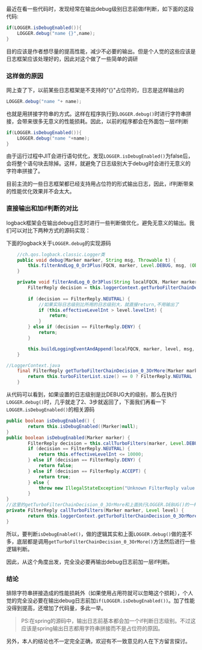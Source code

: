 最近在看一些代码时，发现经常在输出debug级别日志前做if判断，如下面的这段代码:

```java
if(LOGGER.isDebugEnabled()){
    LOGGER.debug("name {}",name);
}
```

目的应该是作者想尽量的提高性能，减少不必要的输出。但是个人觉的这些应该是日志框架应该处理好的，因此对这个做了一些简单的调研  

### 这样做的原因   

网上查了下，以前某些日志框架是不支持的"{}"占位符的，日志是这样输出的

```Java
LOGGER.debug("name "+ name);
```

也就是用拼接字符串的方式。这样在程序执行到`LOGGER.debug()`时进行字符串拼接，会带来很多无意义的性能损耗。因此，以前的程序都会在外面包一层if判断

```java
if(LOGGER.isDebugEnabled()){
    LOGGER.debug("name "+name);
}
```

由于运行过程中JIT会进行语句优化，发现`LOGGER.isDebugEnabled()`为false后，会将整个语句块去除掉。这样，就避免了日志级别大于debug时会进行无意义的字符串拼接了。

目前主流的一些日志框架都已经支持用占位符的形式输出日志，因此，if判断带来的性能优化效果并不会太大。

### 直接输出和加if判断的对比 

logback框架会在输出debug日志时进行一些判断做优化，避免无意义的输出。我们可以对比下两种方式的源码实现：

下面的logback关于`LOGGER.debug`的实现源码

```java
    //ch.qos.logback.classic.Logger类
	public void debug(Marker marker, String msg, Throwable t) {
        this.filterAndLog_0_Or3Plus(FQCN, marker, Level.DEBUG, msg, (Object[])null, t);
    }

    private void filterAndLog_0_Or3Plus(String localFQCN, Marker marker, Level level, String msg, Object[] params, Throwable t) {
        FilterReply decision = this.loggerContext.getTurboFilterChainDecision_0_3OrMore(marker, this, level, msg, params, t);
        
        if (decision == FilterReply.NEUTRAL) {
            //如果实际日志级别比所用的日志级别大，就直接return,不用输出了
            if (this.effectiveLevelInt > level.levelInt) {
                return;
            }
        } else if (decision == FilterReply.DENY) {
            return;
        }

        this.buildLoggingEventAndAppend(localFQCN, marker, level, msg, params, t);
    }

//LoggerContext.java
    final FilterReply getTurboFilterChainDecision_0_3OrMore(Marker marker, Logger logger, Level level, String format, Object[] params, Throwable t) {
        return this.turboFilterList.size() == 0 ? FilterReply.NEUTRAL : this.turboFilterList.getTurboFilterChainDecision(marker, logger, level, format, params, t);
    }
```

从代码可以看到，如果设置的日志级别是比DEBUG大的级别，那么在执行`LOGGER.debug()`时，几乎就走了2、3步就返回了，下面我们再看一下`LOGGER.isDebugEnabled()`的相关源码 

```java
public boolean isDebugEnabled() {
        return this.isDebugEnabled((Marker)null);
}
public boolean isDebugEnabled(Marker marker) {
        FilterReply decision = this.callTurboFilters(marker, Level.DEBUG);
        if (decision == FilterReply.NEUTRAL) {
            return this.effectiveLevelInt <= 10000;
        } else if (decision == FilterReply.DENY) {
            return false;
        } else if (decision == FilterReply.ACCEPT) {
            return true;
        } else {
            throw new IllegalStateException("Unknown FilterReply value: " + decision);
        }
}
//这里的getTurboFilterChainDecision_0_3OrMore和上面执行LOGGER.DEBUG()的一样
private FilterReply callTurboFilters(Marker marker, Level level) {
        return this.loggerContext.getTurboFilterChainDecision_0_3OrMore(marker, this, level, (String)null, (Object[])null, (Throwable)null);
}
```

所以，要判断`isDebugEnabled()`，做的逻辑其实和上面`LOGGER.debug()`做的差不多，底层都是调用`getTurboFilterChainDecision_0_3OrMore()`方法然后进行一些逻辑判断。

因此，从这个角度出发，完全没必要再输出debug日志前加一层if判断。

### 结论  

排除字符串拼接造成的性能损耗外（如果使用占用符就可以忽略这个损耗），个人觉的完全没必要在输出debug日志前加`if(LOGGER.isDebugEnabled())`。加了性能没得到提高，还增加了代码量，多此一举。

>  PS:在spring的源码中，输出日志前基本都会加一个if判断日志级别。不过这应该是spring输出日志都用字符串拼接而不是占位符的原因。

另外，本人的结论也不一定完全正确，欢迎有不一致意见的人在下方留言探讨。